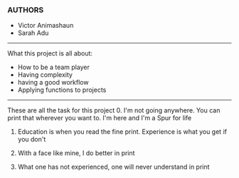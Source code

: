 ### AUTHORS
* Victor Animashaun
* Sarah Adu
---
What this project is all about:
* How to be a team player
* Having complexity
* having a good workflow
* Applying functions to projects
---
These are all the task for this project
0. I'm not going anywhere. You can print that wherever you want to. I'm here and I'm a Spur for life

1. Education is when you read the fine print. Experience is what you get if you don't

2. With a face like mine, I do better in print

3. What one has not experienced, one will never understand in print
